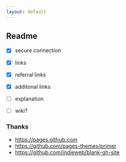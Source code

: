 ```yaml
---
layout: default
---
```


## Readme

- [x] secure connection
- [x] links
- [x] referral links
- [x] additonal links
- [ ] explanation
- [ ] wiki?


### Thanks

* https://pages.github.com
* https://github.com/pages-themes/primer
* https://github.com/indieweb/blank-gh-site
